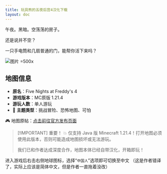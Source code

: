 ```yaml
---
title: 玩具熊的五夜后宫4汉化下载
layout: doc
---
```


午夜。黑暗。空荡荡的房子。

还是说并不空？

一只手电筒和几扇普通的门，能帮你活下来吗？

![图片 =500x](/imgs/maps/fnaf-4-miramappa.webp)

## 地图信息

- **原名**：Five Nights at Freddy's 4
- **游戏版本**：MC原版 1.21.4
- **游玩人数**：单人游玩
- 🧠 **主题类型**：挑战冒险、恐怖地图、可怕

🎮 地图原帖：[点击前往官方发布页面](https://www.planetminecraft.com/project/fnaf-4-miramappa/)

> [!IMPORTANT] 重要！
> 💥 仅支持 Java 版 Minecraft 1.21.4！打开地图必须使用此版本，否则可能造成地图损坏或无法游玩。
>
> 我们已和作者达成深度合作，地图本体已经自带汉化，开箱即玩！

进入游戏后右击右侧地球图标，选择“`中国人`”选项即可切换至中文
（这是作者错译了，实际上应该是简体中文，但是作者一直拖着没改）

<DownloadLinks :methods="[
  { id: 'mediafire', text: '下载地图', icon: '/imgs/svg/mediafire.svg', link: 'https://www.mediafire.com/file/ilku2vvh3gigi1i/FNaF_4_v1.0.zip/file' },
  { id: 'bilibili', text: '玩法介绍', icon: '/imgs/svg/bilibili.svg', link: 'https://www.bilibili.com/video/BV1f6tGzDEpm' },
  { id: 'bilibili2', text: '预告片', icon: '/imgs/svg/bilibili.svg', link: 'https://www.bilibili.com/video/BV17qGVzUEUg' },
  { id: 'planetminecraft', text: '地图原帖', icon: '/imgs/svg/planetminecraft.svg', link: 'https://www.planetminecraft.com/project/fnaf-4-miramappa/' }
]" />

<DocSupport />
